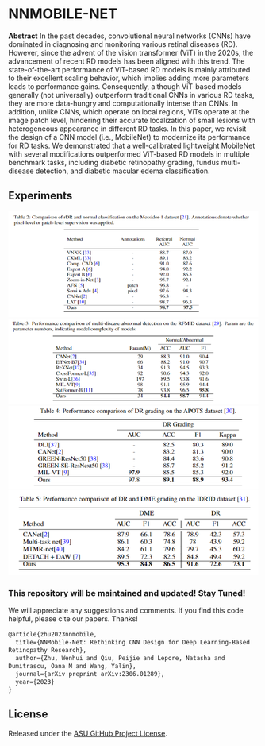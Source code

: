 # NNMOBILE-NET

**Abstract** 
In the past decades, convolutional neural networks (CNNs) have dominated in diagnosing and monitoring various retinal diseases (RD). However, since the advent of the vision transformer (ViT) in the 2020s, the advancement of recent RD models has been aligned with this trend. The state-of-the-art performance of ViT-based RD models is mainly attributed to their excellent scaling behavior, which implies adding more parameters leads to performance gains. Consequently, although ViT-based models generally (not universally) outperform traditional CNNs in various RD tasks, they are more data-hungry and computationally intense than CNNs. In addition, unlike CNNs, which operate on local regions, ViTs operate at the image patch level, hindering their accurate localization of small lesions with heterogeneous appearance in different RD tasks. In this paper, we revisit the design of a CNN model (i.e., MobileNet) to modernize its performance for RD tasks. We demonstrated that a well-calibrated lightweight MobileNet with several modifications outperformed ViT-based RD models in multiple benchmark tasks, including diabetic retinopathy grading, fundus multi-disease detection, and diabetic macular edema classification.

## Experiments
<img src="image/table1.png"/>

<img src="image/table2.png"/>

<img src="image/table3.png"/>

<img src="image/table4.png"/>


### This repository will be maintained and updated! Stay Tuned!
We will appreciate any suggestions and comments. If you find this code helpful, please cite our papers. Thanks! 
```
@article{zhu2023nnmobile,
  title={NNMobile-Net: Rethinking CNN Design for Deep Learning-Based Retinopathy Research},
  author={Zhu, Wenhui and Qiu, Peijie and Lepore, Natasha and Dumitrascu, Oana M and Wang, Yalin},
  journal={arXiv preprint arXiv:2306.01289},
  year={2023}
} 
```

  ## License

  Released under the [ASU GitHub Project License](https://github.com/Retinotopy-mapping-Research/DRRM/blob/master/LICENSE.txt).
